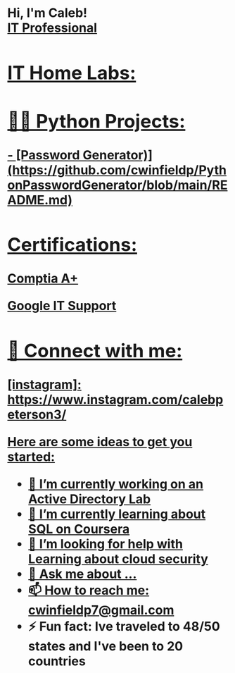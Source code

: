 <h1>Hi, I'm Caleb! <br/><a href="[https://github.com/cwinfieldp]">IT Professional

<h2> IT Home Labs:</h2>

<h2>👨‍💻 Python Projects:</h2>
- [Password Generator)](https://github.com/cwinfieldp/PythonPasswordGenerator/blob/main/README.md)
<h2> Certifications:</h2>
<b> Comptia A+ </b>

<b> Google IT Support </b> 
<h2> 🤳 Connect with me:</h2>
[instagram]: https://www.instagram.com/calebpeterson3/

[linkedin]: https://www.linkedin.com/in/caleb-peterson-b3a5a393/

Here are some ideas to get you started:

- 🔭 I’m currently working on an Active Directory Lab
- 🌱 I’m currently learning about SQL on Coursera
- 🤔 I’m looking for help with  Learning about cloud security
- 💬 Ask me about ...
- 📫 How to reach me: cwinfieldp7@gmail.com
- ⚡ Fun fact: Ive traveled to 48/50 states and I've been to 20 countries
